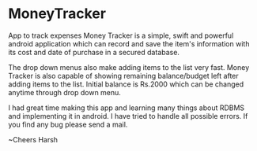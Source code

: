 # MoneyTracker
App to track expenses
Money Tracker is a simple, swift and powerful android application which can record and save the item's information with its cost and date of purchase in a secured database. 

The drop down menus also make adding items to the list very fast. Money Tracker is also capable of showing remaining balance/budget left after adding items to the list. Initial balance is Rs.2000 which can be changed anytime through drop down menu. 

I had great time making this app and learning many things about RDBMS and implementing it in android. I have tried to handle all possible errors. If you find any bug please send a mail.

~Cheers Harsh
